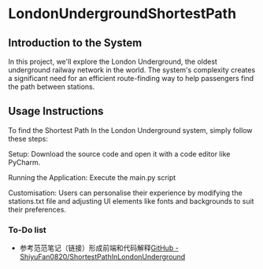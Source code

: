 # LondonUndergroundShortestPath

## Introduction to the System
In this project, we'll explore the London Underground, the oldest underground railway network in the world. The system's complexity creates a significant need for an efficient route-finding way to help passengers find the path between stations. 

## Usage Instructions
To find the Shortest Path In the London Underground system, simply follow these steps:

Setup: Download the source code and open it with a code editor like PyCharm.

Running the Application: Execute the main.py script 

Customisation: Users can personalise their experience by modifying the stations.txt file and adjusting UI elements like fonts and backgrounds to suit their preferences.

### To-Do list
- 参考范范笔记（链接）形成前端和代码解释[GitHub - ShiyuFan0820/ShortestPathInLondonUnderground](https://github.com/ShiyuFan0820/ShortestPathInLondonUnderground/tree/main)
